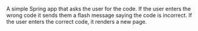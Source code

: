 A simple Spring app that asks the user for the code. If the user enters 
the wrong code it sends them a flash message saying the code is 
incorrect. If the user enters the correct code, it renders a new page.
